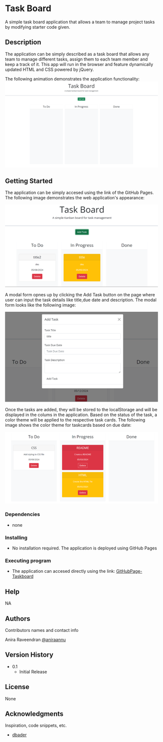 # Task Board

A simple task board application that allows a team to manage project tasks by modifying starter code given.

## Description

The application can be simply described as a task board that allows any team to manage different tasks, assign them to each team member and keep a track of it.  This app will run in the browser and feature dynamically updated HTML and CSS powered by jQuery.

The following animation demonstrates the application functionality: 
![A user adds three tasks to the task board and changes the state of two of them to in progress and then completion. The user then deletes the two cards in the done column.](./Assets/images/05-third-party-apis-homework-demo.gif)

## Getting Started
The application can be simply accesed using the link of the GitHub Pages. The following image demonstrates the web application's appearance:

![Image of the completed Application.](./Assets/images/taskboard-screenshot.png)

A modal form opnes up by clicking the Add Task button on the page where user can input the task details like title,due date and description. The modal form looks like the following image:

![Image of the Form Modal.](./assets/images/taskboard-ModalForm.png)

Once the tasks are added, they will be stored to the localStorage and will be displayed in the colums in the application. Based on the status of the task, a color theme will be applied to the respective task cards. The following image shows the color theme for taskcards based on due date:

![Image of task card color theme based on due date.](./assets/images/taskboard-taskcard-colortheme.png)

### Dependencies

* none

### Installing

* No installation required. The application is deployed using GitHub Pages

### Executing program

* The application can accesed directly using the link:
[GitHubPage-Taskboard](https://aniraannu.github.io/task-board/)

## Help

NA

## Authors

Contributors names and contact info

Anira Raveendran
[@aniraannu](https://github.com/aniraannu)

## Version History

* 0.1
    * Initial Release

## License

None

## Acknowledgments

Inspiration, code snippets, etc.

* [dbader](https://github.com/dbader/readme-template)
